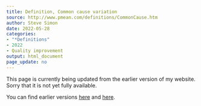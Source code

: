 ```yaml
---
title: Definition, Common cause variation
source: http://www.pmean.com/definitions/CommonCause.htm
author: Steve Simon
date: 2022-05-28
categories:
- "*Definitions"
- 2022
- Quality improvement
output: html_document
page_update: no
---
```


This page is currently being updated from the earlier version of my website. Sorry that it is not yet fully available.

<!---More--->

You can find earlier versions [here][sim1] and [here][sim2].

[sim1]: http://www.pmean.com/definitions/CommonCause.htm
[sim2]: http://new.pmean.com/definition-common-cause/
